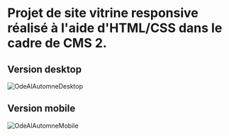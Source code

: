 # Projet de site vitrine responsive réalisé à l'aide d'HTML/CSS dans le cadre de CMS 2.

## Version desktop
![OdeAlAutomneDesktop](https://github.com/Timothe12/OdeAlAutomne/assets/128182775/9fe64d36-2d9c-48d7-925d-0ecef1acc7bb)

## Version mobile
![OdeAlAutomneMobile](https://github.com/Timothe12/OdeAlAutomne/assets/128182775/f7b08ac6-c8b7-482a-bec5-1aa1fa6d08fb)
